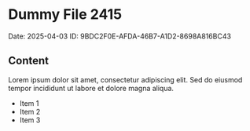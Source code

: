 # Dummy File 2415

Date: 2025-04-03
ID: 9BDC2F0E-AFDA-46B7-A1D2-8698A816BC43

## Content

Lorem ipsum dolor sit amet, consectetur adipiscing elit.
Sed do eiusmod tempor incididunt ut labore et dolore magna aliqua.

* Item 1
* Item 2
* Item 3

